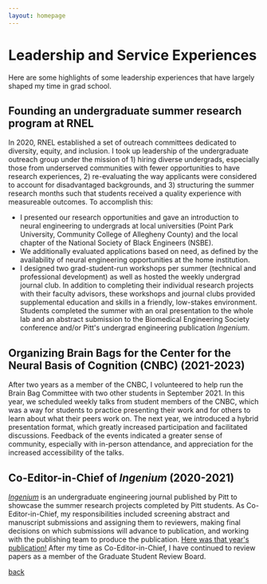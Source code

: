 ```yaml
---
layout: homepage
---
```

# Leadership and Service Experiences
Here are some highlights of some leadership experiences that have largely shaped my time in grad school.

## **Founding an undergraduate summer research program at RNEL**
In 2020, RNEL established a set of outreach committees dedicated to diversity, equity, and inclusion. I took up leadership of the undergraduate outreach group under the mission of 1) hiring diverse undergrads, especially those from underserved communities with fewer opportunities to have research experiences, 2) re-evaluating the way applicants were considered to account for disadvantaged backgrounds, and 3) structuring the summer research months such that students received a quality experience with measureable outcomes. To accomplish this:
  - I presented our research opportunities and gave an introduction to neural engineering to undergrads at local universities (Point Park University, Community College of Allegheny County) and the local chapter of the National Society of Black Engineers (NSBE).
  - We additionally evaluated applications based on need, as defined by the availability of neural engineering opportunities at the home institution.
  - I designed two grad-student-run workshops per summer (technical and professional development) as well as hosted the weekly undergrad journal club. In addition to completing their individual research projects with their faculty advisors, these workshops and journal clubs provided supplemental education and skills in a friendly, low-stakes environment. Students completed the summer with an oral presentation to the whole lab and an abstract submission to the Biomedical Engineering Society conference and/or Pitt's undergrad engineering publication _Ingenium_.

## **Organizing Brain Bags for the Center for the Neural Basis of Cognition (CNBC) (2021-2023)** 
After two years as a member of the CNBC, I volunteered to help run the Brain Bag Committee with two other students in September 2021. In this year, we scheduled weekly talks from student members of the CNBC, which was a way for students to practice presenting their work and for others to learn about what their peers work on. The next year, we introduced a hybrid presentation format, which greatly increased participation and facilitated discussions. Feedback of the events indicated a greater sense of community, especially with in-person attendance, and appreciation for the increased accessibility of the talks. 

## **Co-Editor-in-Chief of _Ingenium_ (2020-2021)** 
[_Ingenium_](https://www.engineering.pitt.edu/research/office-of-research/Office-of-Research/) is an undergraduate engineering journal published by Pitt to showcase the summer research projects completed by Pitt students. As Co-Editor-in-Chief, my responsibilities included screening abstract and manuscript submissions and assigning them to reviewers, making final decisions on which submissions will advance to publication, and working with the publishing team to produce the publication. [Here was that year's publication!]([https://www.engineering.pitt.edu/research/office-of-research/Office-of-Research/](https://issuu.com/pittswanson/docs/2021_ingenium_ada_compliant_final_publication)) After my time as Co-Editor-in-Chief, I have continued to review papers as a member of the Graduate Student Review Board. 


[back](./)
